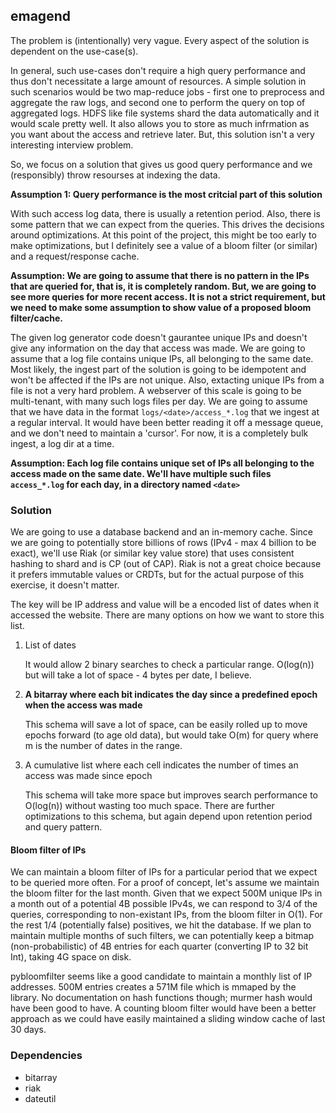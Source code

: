emagend
--------

The problem is (intentionally) very vague. Every aspect of the solution is dependent on the use-case(s).

In general, such use-cases don't require a high query performance and thus don't necessitate a large amount of resources. A simple solution in such scenarios would be two map-reduce jobs - first one to preprocess and aggregate the raw logs, and second one to perform the query on top of aggregated logs. HDFS like file systems shard the data automatically and it would scale pretty well. It also allows you to store as much infrmation as you want about the access and retrieve later. But, this solution isn't a very interesting interview problem.

So, we focus on a solution that gives us good query performance and we (responsibly) throw resourses at indexing the data.

**Assumption 1: Query performance is the most critcial part of this solution**

With such access log data, there is usually a retention period. Also, there is some pattern that we can expect from the queries. This drives the decisions around optimizations. At this point of the project, this might be too early to make optimizations, but I definitely see a value of a bloom filter (or similar) and a request/response cache.

**Assumption: We are going to assume that there is no pattern in the IPs that are queried for, that is, it is completely random. But, we are going to see more queries for more recent access. It is not a strict requirement, but we need to make some assumption to show value of a proposed bloom filter/cache.**

The given log generator code doesn't gaurantee unique IPs and doesn't give any information on the day that access was made. We are going to assume that a log file contains unique IPs, all belonging to the same date. Most likely, the ingest part of the solution is going to be idempotent and won't be affected if the IPs are not unique. Also, extacting unique IPs from a file is not a very hard problem.
A webserver of this scale is going to be multi-tenant, with many such logs files per day. We are going to assume that we have data in the format `logs/<date>/access_*.log` that we ingest at a regular interval. It would have been better reading it off a message queue, and we don't need to maintain a 'cursor'. For now, it is a completely bulk ingest, a log dir at a time.

**Assumption: Each log file contains unique set of IPs all belonging to the access made on the same date. We'll have multiple such files `access_*.log` for each day, in a directory named `<date>`**

### Solution
We are going to use a database backend and an in-memory cache. Since we are going to potentially store billions of rows (IPv4 - max 4 billion to be exact), we'll use Riak (or similar key value store) that uses consistent hashing to shard and is CP (out of CAP). Riak is not a great choice because it prefers immutable values or CRDTs, but for the actual purpose of this exercise, it doesn't matter.

The key will be IP address and value will be a encoded list of dates when it accessed the website.
There are many options on how we want to store this list.

1. List of dates

    It would allow 2 binary searches to check a particular range. O(log(n)) but will take a lot of space - 4 bytes per date, I believe.
2. **A bitarray where each bit indicates the day since a predefined epoch when the access was made**

   This schema will save a lot of space, can be easily rolled up to move epochs forward (to age old data), but would take O(m) for query where m is the number of dates in the range.
3. A cumulative list where each cell indicates the number of times an access was made since epoch

    This schema will take more space but improves search performance to O(log(n)) without wasting too much space. There are further optimizations to this schema, but again depend upon retention period and query pattern.

#### Bloom filter of IPs
We can maintain a bloom filter of IPs for a particular period that we expect to be queried more often. For a proof of concept, let's assume we maintain the bloom filter for the last month. Given that we expect 500M unique IPs in a month out of a potential 4B possible IPv4s, we can respond to 3/4 of the queries, corresponding to non-existant IPs, from the bloom filter in O(1). For the rest 1/4 (potentially false) positives, we hit the database.
If we plan to maintain multiple months of such filters, we can potentially keep a bitmap (non-probabilistic) of 4B entries for each quarter (converting IP to 32 bit Int), taking 4G space on disk. 

pybloomfilter seems like a good candidate to maintain a monthly list of IP addresses. 500M entries creates a 571M file which is mmaped by the library. No documentation on hash functions though; murmer hash would have been good to have.
A counting bloom filter would have been a better approach as we could have easily maintained a sliding window cache of last 30 days.

### Dependencies
* bitarray
* riak
* dateutil
